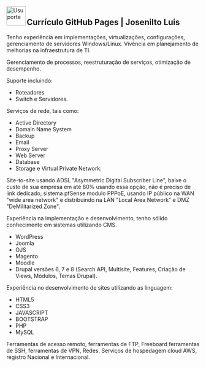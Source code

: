 <img  title="Usuporte" align="left" width="50" height="50" src="https://user-images.githubusercontent.com/16817969/63829118-f493e800-c93e-11e9-92f3-68e3ac264f49.png">

## Currículo GitHub Pages | Josenilto Luis

Tenho experiência em implementações, virtualizações, configurações, gerenciamento de servidores Windows/Linux. 
Vivência em planejamento de melhorias na infraestrutura de TI. 

Gerenciamento de processos, reestruturação de serviços, otimização de desempenho. 
  
Suporte incluindo: 
  
* Roteadores 
* Switch e Servidores. 
  
Serviços de rede, tais como: 
  
* Active Directory 
* Domain Name System 
* Backup
* Email
* Proxy Server
* Web Server
* Database
* Storage e Virtual Private Network.

Site-to-site usando ADSL "Asymmetric Digital Subscriber Line", baixe o custo de sua empresa em até 80% usando essa opção, não é preciso de link dedicado, sistema pfSense modulo PPPoE, usando IP público na WAN "wide area network" e distribuindo na LAN "Local Area Network" e DMZ "DeMilitarized Zone".

Experiência na implementação e desenvolvimento, tenho sólido conhecimento em sistemas utilizando CMS. 

* WordPress 
* Joomla 
* OJS 
* Magento
* Moodle 
* Drupal versões 6, 7 e 8 (Search API, Multisite, Features, Criação de Views, Módulos, Temas Drupal). 

Experiência no desenvolvimento de sites utilizando as linguagem: 

* HTML5 
* CSS3
* JAVASCRIPT 
* BOOTSTRAP 
* PHP
* MySQL 

Ferramentas de acesso remoto, ferramentas de FTP, Freeboard ferramentas de SSH, ferramentas de VPN, Redes. Serviços de hospedagem cloud AWS, registro Nacional e Internacional.
